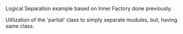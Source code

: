 Logical Separation example based on Inner Factory done previously.

Uitlization of the 'partial' class to simply separate mudules, but, having same class.
